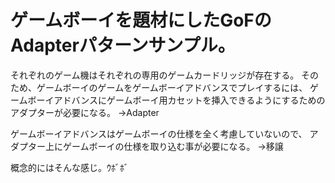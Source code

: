 # ゲームボーイを題材にしたGoFのAdapterパターンサンプル。

それぞれのゲーム機はそれぞれの専用のゲームカードリッジが存在する。
そのため、ゲームボーイのゲームをゲームボーイアドバンスでプレイするには、
ゲームボーイアドバンスにゲームボーイ用カセットを挿入できるようにするためのアダプターが必要になる。
→Adapter

ゲームボーイアドバンスはゲームボーイの仕様を全く考慮していないので、
アダプター上にゲームボーイの仕様を取り込む事が必要になる。
→移譲

概念的にはそんな感じ。ｳﾎﾞﾎﾞ


